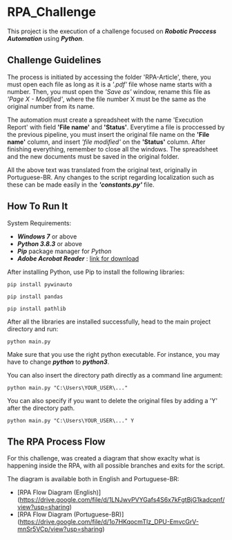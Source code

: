 # RPA_Challenge

This project is the execution of a challenge focused on ***Robotic Proccess Automation*** using ***Python***.

## Challenge Guidelines

The process is initiated by accessing the folder 'RPA-Article', there, you must open each file as long as it is a *'.pdf'* file whose name starts with a number. Then, you must open the *'Save as'* window, rename this file as *'Page X - Modified'*, where the file number X must be the same as the original number from its name.

The automation must create a spreadsheet with the name 'Execution Report' with field **'File name'** and **'Status'**. Everytime a file is proccessed by the previous pipeline, you must insert the original file name on the **'File name'** column, and insert *'file modified'* on the **'Status'** column. After finishing everything, remember to close all the windows. The spreadsheet and the new documents must be saved in the original folder.

All the above text was translated from the original text, originally in Portuguese-BR. Any changes to the script regarding localization such as these can be made easily in the ***'constants.py'*** file.

## How To Run It

System Requirements:
  * ***Windows 7*** or above
  * ***Python 3.8.3*** or above
  * ***Pip*** package manager for *Python* 
  * ***Adobe Acrobat Reader***  : [link for download](https://get.adobe.com/br/reader/)


After installing Python, use Pip to install the following libraries:

    pip install pywinauto

    pip install pandas

    pip install pathlib

After all the libraries are installed successfully, head to the main project directory and run:

    python main.py

Make sure that you use the right python executable. For instance, you may have to change ***python*** to ***python3***.

You can also insert the directory path directly as a command line argument:

    python main.py "C:\Users\YOUR_USER\..."

You can also specify if you want to delete the original files by adding a 'Y' after the directory path.

    python main.py "C:\Users\YOUR_USER\..." Y
    
## The RPA Process Flow

For this challenge, was created a diagram that show exaclty what is happening inside the RPA, with all possible branches and exits for the script.

The diagram is available both in English and Portuguese-BR:

* [RPA Flow Diagram (English)] (https://drive.google.com/file/d/1LNJwvPVYGafs4S6x7kFgtBjG1kadcpnf/view?usp=sharing)
* [RPA Flow Diagram (Portuguese-BR)] (https://drive.google.com/file/d/1o7HKqocmTIz_DPU-EmvcGrV-mnSr5VCp/view?usp=sharing)
